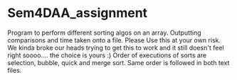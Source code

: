 # Sem4DAA_assignment
Program to perform different sorting algos on an array. Outputting comparisons and time taken onto a file.
Please Use this at your own risk. We kinda broke our heads trying to get this to work and it still doesn't feel right soooo.... the choice is yours :)
Order of executions of sorts are selection, bubble, quick and merge sort. Same order is followed in both text files.
